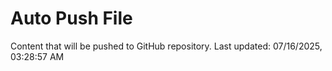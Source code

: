 # Auto Push File

Content that will be pushed to GitHub repository.
Last updated: 07/16/2025, 03:28:57 AM